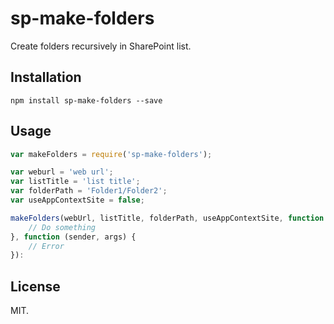 # sp-make-folders
Create folders recursively in SharePoint list.

## Installation
```
npm install sp-make-folders --save
```

## Usage
```js
var makeFolders = require('sp-make-folders');

var weburl = 'web url';
var listTitle = 'list title';
var folderPath = 'Folder1/Folder2';
var useAppContextSite = false;

makeFolders(webUrl, listTitle, folderPath, useAppContextSite, function () {
    // Do something
}, function (sender, args) {
    // Error
}):
```

## License
MIT.

